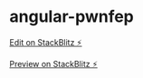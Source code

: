 # angular-pwnfep

[Edit on StackBlitz ⚡️](https://stackblitz.com/edit/angular-store-app-fabi)

[Preview on StackBlitz ⚡️](https://angular-store-app-fabi.stackblitz.io)
